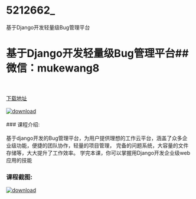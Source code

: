 # 5212662_
基于Django开发轻量级Bug管理平台
# 基于Django开发轻量级Bug管理平台## 微信：mukewang8
<br/></br>[下载地址](http://www.36tz.cn/article/5212662 "下载地址")
<br/></br>[![download](http://36tz.cn/muke_img/2020_04_2-131-300x248.png "下载地址")](http://www.36tz.cn/article/5212662 "下载地址")
<br/></br>### 课程介绍:<br/></br>基于django开发的Bug管理平台，为用户提供理想的工作云平台，涵盖了众多企业级功能，便捷的团队协作，轻量的项目管理， 完备的问题系统，大容量的文件存储等，大大提升了工作效率。
学完本课，你可以掌握用Django开发企业级web应用的技能

### 课程截图:
[![download](http://36tz.cn/muke_img/2020_04_1-195.png "下载地址")](http://www.36tz.cn/article/5212662 "下载地址")
